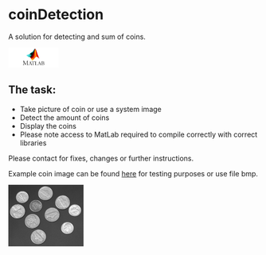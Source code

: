 # coinDetection

<p>A solution for detecting and sum of coins.</p>

<img src="https://github.com/fabianfranklinhuffstead/coinDetection/blob/master/src/matlab.png" width="20%" height="20%">

<h2>The task: </h2>
<ul>
  <li>Take picture of coin or use a system image</li>
  <li>Detect the amount of coins</li>
  <li>Display the coins</li>
  <li>Please note access to MatLab required to compile correctly with correct libraries</li>
</ul>

<p>Please contact for fixes, changes or further instructions.</p>

<p>Example coin image can be found <a href="http://www.sawp.com.br/blog/wp-content/uploads/2011/02/coins.bmp">here</a> for testing purposes or use file bmp.</p>

<img src="https://raw.githubusercontent.com/fabianfranklinhuffstead/coinDetection/master/src/Ex0801/coins.bmp" height="30%" width="30%">
